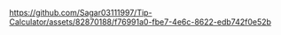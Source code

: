 https://github.com/Sagar03111997/Tip-Calculator/assets/82870188/f76991a0-fbe7-4e6c-8622-edb742f0e52b
